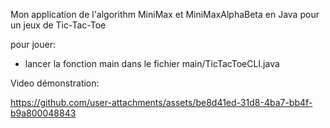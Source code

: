 Mon application de l'algorithm MiniMax et MiniMaxAlphaBeta en Java pour un jeux de Tic-Tac-Toe

pour jouer: 
  - lancer la fonction main dans le fichier main/TicTacToeCLI.java

Video démonstration:
  

https://github.com/user-attachments/assets/be8d41ed-31d8-4ba7-bb4f-b9a800048843




